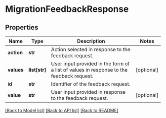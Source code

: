 # MigrationFeedbackResponse

## Properties
Name | Type | Description | Notes
------------ | ------------- | ------------- | -------------
**action** | **str** | Action selected in response to the feedback request. | 
**values** | **list[str]** | User input provided in the form of a list of values in response to the feedback request. | [optional] 
**id** | **str** | Identifier of the feedback request. | 
**value** | **str** | User input provided in response to the feedback request. | [optional] 

[[Back to Model list]](../README.md#documentation-for-models) [[Back to API list]](../README.md#documentation-for-api-endpoints) [[Back to README]](../README.md)

